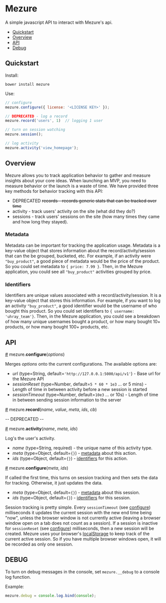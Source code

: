 # Mezure

A simple javascript API to interact with Mezure's api.

* [Quickstart](#quickstart)
* [Overview](#overview)
* [API](#api)
* [Debug](#debug)

## Quickstart

Install:
```
bower install mezure
```

Use:
```js
// configure
mezure.configure({ license: '<LICENSE KEY>' });

// DEPRECATED - log a record
mezure.record('users', 1)  // logging 1 user

// turn on session watching
mezure.session();

// log activity
mezure.activity('view_homepage');
```

## Overview

Mezure allows you to track application behavior to gather and measure insights about your core ideas. When launching an MVP, you need to measure behavior or the launch is a waste of time. We have provided three key methods for behavior tracking with this API:
 
  * DEPRECATED ~~records - records generic stats that can be tracked over time~~
  * activity - track users' activity on the site (what did they do?)
  * sessions - track users' sessions on the site (how many times they came and how long they stayed).

### Metadata

Metadata can be important for tracking the application usage. Metadata is a key-value object that stores information about the record/activity/session that can the be grouped, bucketed, etc. For example, if an activity were `"buy_product"`, a good piece of metadata would be the price of the product. So you could set metadata to `{ price: 7.99 }`. Then, in the Mezure application, you could see all `"buy_product"` activities grouped by price.

### Identifiers

Identifiers are unique values associated with a record/activity/session. It is a key-value object that stores this information. For example, if you want to log an activity `"buy_product"`, a good identifier would be the username of who bought this product. So you could set identifiers to `{ username: 'uhray_team'}`. Then, in the Mezure application, you could see a breakdown of how many unique usernames bought a product, or how many bought 10+ products, or how many bought 100+ products, etc.

## API

<a href="#configure" name="configure">#</a> mezure.**configure**(*options*)

Merges *options* onto the current configurations. The available options are:

  * *url* (type=String, default=`'http://127.0.0.1:5000/api/v1'`) - Base url for the Mezure API
  * *sessionReset* (type=Number, default=`5 * 60 * 1e3` ... or 5 mins) - Length of time in between activity before a new session is started
  * *sessionTimeout* (type=Number, default=`10e3` ... or 10s) - Length of time in between sending session information to the server

<a href="#record" name="record">#</a> mezure.**record**(*name*,  *value*,  *meta*,  *ids*,  *cb*)

  -- DEPRECATED  --

<a href="#configure" name="configure">#</a> mezure.**activity**(*name*,  *meta*,  *ids*)

Log's the user's activity.

  * *name* (type=String, required) - the unique name of this activity type.
  * *meta* (type=Object, default=`{}`) - [metadata](#identifiers) about this action.
  * *ids* (type=Object, default=`{}`) - [identifiers](#identifiers) for this action.

<a href="#configure" name="configure">#</a> mezure.**configure**(*meta*,  *ids*)

If called the first time, this turns on session tracking and then sets the data for tracking. Otherwise, it just updates the data.

  * *meta* (type=Object, default=`{}`) - [metadata](#identifiers) about this session.
  * *ids* (type=Object, default=`{}`) - [identifiers](#identifiers) for this session.

Session tracking is pretty simple. Every `sessionTimeout` (see [configure](#configure)) milliseconds it updates the current session with the new end time being "now", unless the browser window is not currently active (leaving a browser window open on a tab does not count as a session). If a session is inactive for `sessionReset` (see [configure](#configure)) milliseconds, then a new session will be created. Mezure uses your browser's [localStorage](http://diveintohtml5.info/storage.html) to keep track of the current active session. So if you have multiple browser windows open, it will be recorded as only one session.

## DEBUG

To turn on debug messages in the console, set `mezure.__debug` to a console log function.

Example:

```js
mezure.debug = console.log.bind(console);
```

